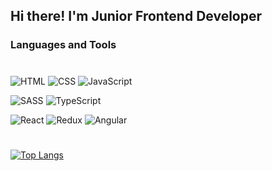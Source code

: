 ## Hi there! I'm Junior Frontend Developer

### Languages and Tools
#
![HTML](https://img.shields.io/badge/-HTML-dcffe4?style=for-the-badge&logo=html5&logoColor=66FF00)
![CSS](https://img.shields.io/badge/-CSS-dcffe4?style=for-the-badge&logo=CSS3&logoColor=1E90FF)
![JavaScript](https://img.shields.io/badge/-JavaScript-dcffe4?style=for-the-badge&logo=JavaScript&logoColor=E9D54D)

![SASS](https://img.shields.io/badge/-SASS-dcffe4?style=for-the-badge&logo=sass&logoColor=CD6799)
![TypeScript](https://img.shields.io/badge/-TypeScript-dcffe4?style=for-the-badge&logo=TypeScript&logoColor=3178С6)

![React](https://img.shields.io/badge/-React-dcffe4?style=for-the-badge&logo=React&logoColor=61DAFB)
![Redux](https://img.shields.io/badge/-Redux-dcffe4?style=for-the-badge&logo=Redux&logoColor=764ABC)
![Angular](https://img.shields.io/badge/-Angular-dcffe4?style=for-the-badge&logo=Angular&logoColor=DD0031)
#
[![Top Langs](https://github-readme-stats.vercel.app/api/top-langs/?username=grentsva&layout=compact)](https://github.com/anuraghazra/github-readme-stats)
#
